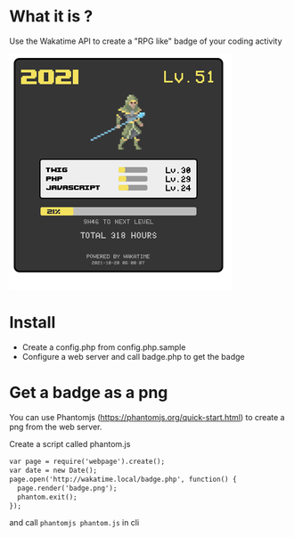 # What it is ?

Use the Wakatime API to create a "RPG like" badge of your coding activity

![2021](README/img/badge-2021.png "2021")

# Install

- Create a config.php from config.php.sample
- Configure a web server and call badge.php to get the badge

# Get a badge as a png

You can use Phantomjs (https://phantomjs.org/quick-start.html) to create a png from the web server.

Create a script called phantom.js

    var page = require('webpage').create();
    var date = new Date();
    page.open('http://wakatime.local/badge.php', function() {
      page.render('badge.png');
      phantom.exit();
    });

and call `phantomjs phantom.js` in cli

